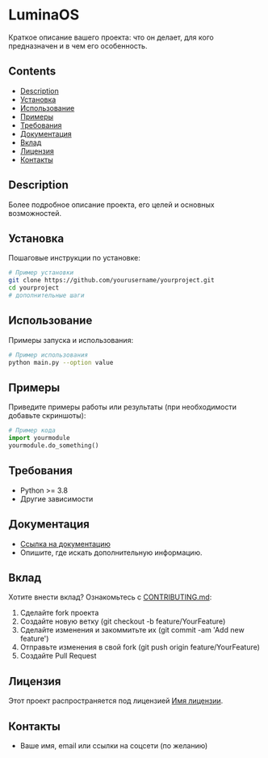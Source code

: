 # LuminaOS

Краткое описание вашего проекта: что он делает, для кого предназначен и в чем его особенность.

## Contents

- [Description](#description)
- [Установка](#установка)
- [Использование](#использование)
- [Примеры](#примеры)
- [Требования](#требования)
- [Документация](#документация)
- [Вклад](#вклад)
- [Лицензия](#лицензия)
- [Контакты](#контакты)

## Description

Более подробное описание проекта, его целей и основных возможностей.

## Установка

Пошаговые инструкции по установке:

```sh
# Пример установки
git clone https://github.com/yourusername/yourproject.git
cd yourproject
# дополнительные шаги
```

## Использование

Примеры запуска и использования:

```sh
# Пример использования
python main.py --option value
```

## Примеры

Приведите примеры работы или результаты (при необходимости добавьте скриншоты):

```python
# Пример кода
import yourmodule
yourmodule.do_something()
```

## Требования

- Python >= 3.8
- Другие зависимости

## Документация

- [Ссылка на документацию](https://github.com/yourusername/yourproject/wiki)
- Опишите, где искать дополнительную информацию.

## Вклад

Хотите внести вклад? Ознакомьтесь с [CONTRIBUTING.md](CONTRIBUTING.md):

1. Сделайте fork проекта
2. Создайте новую ветку (git checkout -b feature/YourFeature)
3. Сделайте изменения и закоммитьте их (git commit -am 'Add new feature')
4. Отправьте изменения в свой fork (git push origin feature/YourFeature)
5. Создайте Pull Request

## Лицензия

Этот проект распространяется под лицензией [Имя лицензии](LICENSE).

## Контакты

- Ваше имя, email или ссылки на соцсети (по желанию)
